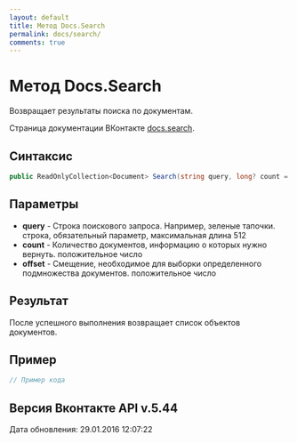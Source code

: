 ```yaml
---
layout: default
title: Метод Docs.Search
permalink: docs/search/
comments: true
---
```

# Метод Docs.Search
Возвращает результаты поиска по документам.

Страница документации ВКонтакте [docs.search](https://vk.com/dev/docs.search).
## Синтаксис
``` csharp
public ReadOnlyCollection<Document> Search(string query, long? count = null, long? offset = null)
```

## Параметры
+ **query** - Строка поискового запроса. Например, зеленые тапочки. строка, обязательный параметр, максимальная длина 512
+ **count** - Количество документов, информацию о которых нужно вернуть. положительное число
+ **offset** - Смещение, необходимое для выборки определенного подмножества документов. положительное число

## Результат
После успешного выполнения возвращает список объектов документов.

## Пример
``` csharp
// Пример кода
```

## Версия Вконтакте API v.5.44
Дата обновления: 29.01.2016 12:07:22
